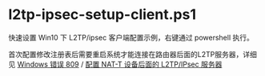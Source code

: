 # l2tp-ipsec-setup-client.ps1

快速设置 Win10 下 L2TP/ipsec 客户端配置示例，右键通过 powershell 执行。

首次配置修改注册表后需要重启系统才能连接在路由器后面的L2TP服务器，详细见 [Windows 错误 809](https://github.com/hwdsl2/setup-ipsec-vpn/blob/master/docs/clients-zh.md#windows-%E9%94%99%E8%AF%AF-809) / [配置 NAT-T 设备后面的 L2TP/IPsec 服务器](https://docs.microsoft.com/zh-cn/troubleshoot/windows-server/networking/configure-l2tp-ipsec-server-behind-nat-t-device)